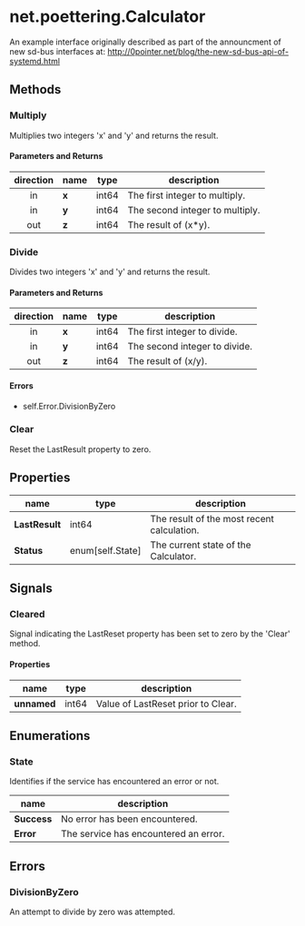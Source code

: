# net.poettering.Calculator

An example interface originally described as part of the announcment of new sd-bus interfaces at:
    http://0pointer.net/blog/the-new-sd-bus-api-of-systemd.html


## Methods
### Multiply

Multiplies two integers 'x' and 'y' and returns the result.


#### Parameters and Returns
| direction | name | type | description |
|:---------:|------|------|-------------|
| in | **x** | int64 | The first integer to multiply. |
| in | **y** | int64 | The second integer to multiply. |
| out | **z** | int64 | The result of (x*y). |


### Divide

Divides two integers 'x' and 'y' and returns the result.


#### Parameters and Returns
| direction | name | type | description |
|:---------:|------|------|-------------|
| in | **x** | int64 | The first integer to divide. |
| in | **y** | int64 | The second integer to divide. |
| out | **z** | int64 | The result of (x/y). |

#### Errors
 * self.Error.DivisionByZero

### Clear

Reset the LastResult property to zero.





## Properties
| name | type | description |
|------|------|-------------|
| **LastResult** | int64 | The result of the most recent calculation. |
| **Status** | enum[self.State] | The current state of the Calculator. |

## Signals
### Cleared

Signal indicating the LastReset property has been set to zero by the 'Clear' method.


#### Properties
| name | type | description |
|------|------|-------------|
| **unnamed** | int64 | Value of LastReset prior to Clear. |


## Enumerations
### State

Identifies if the service has encountered an error or not.


| name | description |
|------|-------------|
| **Success** | No error has been encountered. |
| **Error** | The service has encountered an error. |

## Errors

### DivisionByZero

An attempt to divide by zero was attempted.


